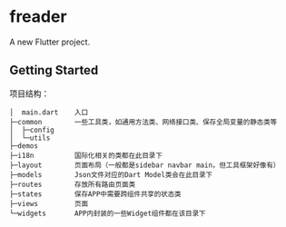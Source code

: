 # freader

A new Flutter project.

## Getting Started


项目结构：
```
│  main.dart    入口 
├─common        一些工具类，如通用方法类、网络接口类、保存全局变量的静态类等
│  ├─config
│  └─utils
├─demos 
├─i18n          国际化相关的类都在此目录下  
├─layout        页面布局（一般都是sidebar navbar main，但工具框架好像有）
├─models        Json文件对应的Dart Model类会在此目录下
├─routes        存放所有路由页面类
├─states        保存APP中需要跨组件共享的状态类
├─views         页面
└─widgets       APP内封装的一些Widget组件都在该目录下
```